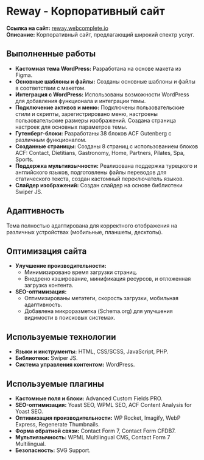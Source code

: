 # Reway - Корпоративный сайт

**Ссылка на сайт:** [reway.webcomplete.io](https://reway.webcomplete.io)  
**Описание:** Корпоративный сайт, предлагающий широкий спектр услуг.

## Выполненные работы

- **Кастомная тема WordPress:** Разработана на основе макета из Figma.
- **Основные шаблоны и файлы:** Созданы основные шаблоны и файлы в соответствии с макетом.
- **Интеграция с WordPress:** Использованы возможности WordPress для добавления функционала и интеграции темы.
- **Подключение активов и меню:** Подключены пользовательские стили и скрипты, зарегистрировано меню, настроены пользовательские размеры изображений. Создана страница настроек для основных параметров темы.
- **Гутенберг-блоки:** Разработаны 38 блоков ACF Gutenberg с различным функционалом.
- **Созданные страницы:** Созданы 8 страниц с использованием блоков ACF: Contact, Dietitians, Gastronomy, Home, Partners, Pilates, Spa, Sports.
- **Поддержка мультиязычности:** Реализована поддержка турецкого и английского языков, подготовлены файлы переводов для статического текста, создан кастомный переключатель языков.
- **Слайдер изображений:** Создан слайдер на основе библиотеки Swiper JS.

## Адаптивность

Тема полностью адаптирована для корректного отображения на различных устройствах (мобильные, планшеты, десктопы).

## Оптимизация сайта

- **Улучшение производительности:**
  - Минимизировано время загрузки страниц.
  - Внедрено кэширование, минификация ресурсов, и отложенная загрузка контента.
- **SEO-оптимизация:**
  - Оптимизированы метатеги, скорость загрузки, мобильная адаптивность.
  - Добавлена микроразметка (Schema.org) для улучшения видимости в поисковых системах.

## Используемые технологии

- **Языки и инструменты:** HTML, CSS/SCSS, JavaScript, PHP.
- **Библиотеки:** Swiper JS.
- **Система управления контентом:** WordPress.

## Используемые плагины

- **Кастомные поля и блоки:** Advanced Custom Fields PRO.
- **SEO-оптимизация:** Yoast SEO, WPML SEO, ACF Content Analysis for Yoast SEO.
- **Оптимизация производительности:** WP Rocket, Imagify, WebP Express, Regenerate Thumbnails.
- **Форма обратной связи:** Contact Form 7, Contact Form CFDB7.
- **Мультиязычность:** WPML Multilingual CMS, Contact Form 7 Multilingual.
- **Безопасность:** SVG Support.

